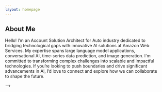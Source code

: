 ```yaml
---
layout: homepage
---
```


## About Me
<!-- 
Hi! I am a first-year graduate student in Information Systems Management at Carnegie Mellon University expected to graduate in December 2023. Before joining CMU, I obtained a Bachelor of Science in Computer Science at The Hong Kong Polytechnic University with the First Class Honours in June 2022. 

I am fortunate to work with [Sherry Tongshuang Wu](https://www.cs.cmu.edu/~sherryw/) for NLP dataset characterization. I'm a versatile AI & Software Engineer interested in developing State-of-the-Art AI Solutions for anyone to use and adapt. I have experiences in LLM application and Evaluation, Open-domain Chatbot System, and Time-series Data Prediction. -->

Hello! I’m an Account Solution Architect for Auto industry dedicated to bridging technological gaps with innovative AI solutions at Amazon Web Services. My expertise spans large language model applications, conversational AI, time-series data prediction, and image generation. I'm committed to transforming complex challenges into scalable and impactful technologies. If you’re looking to push boundaries and drive significant advancements in AI, I’d love to connect and explore how we can collaborate to shape the future.



<!--- ## Research Interests --->
<!--- - **Computer Vision:** image recognition, image generation, video captioning --->
<!--- - **Machine Learning:** meta-learning, incremental learning, transfer learning --->

<!-- ## News
- **[Oct. 2023]** First-ever paper in adversariality accepted (at IJCNLP-AACL 2023)! We show NLP dataset characterization metrics are valuable for adversarial measurements.
- **[Aug. 2023]** Started my capstone study at [Bayer](https://www.bayer.com/en/) for myRadiology360 cross-platform mobile application development.
- **[May 2023]** Started a summer internship at [HKUST VisLab](http://vis.cse.ust.hk/) working on LLM-empowered reverse engineering for visualization. -->

<!-- {% include_relative _includes/projects.md %} 

<!-- {% include_relative _includes/publications.md %} --> -->

<!--- {% include_relative _includes/services.md %} --->


<!-- ## Publications -->
<!-- Measuring Adversarial Datasets (paper, codes) <br>  -->
<!-- Yuanchen Bai*, Raoyi Huang*, Vijay Viswanathan, Tzu-Sheng Kuo, Tongshuang Wu <br> -->
<!-- IJCNLP-AACL 2023 -->
